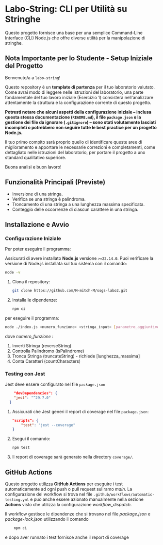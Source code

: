 # Labo-String: CLI per Utilità su Stringhe

Questo progetto fornisce una base per una semplice Command-Line Interface (CLI) Node.js che offre diverse utilità per la manipolazione di stringhe.

## Nota Importante per lo Studente - Setup Iniziale del Progetto

Benvenuto/a a `labo-string`!

Questo repository è un **template di partenza** per il tuo laboratorio valutato. Come avrai modo di leggere nelle istruzioni del laboratorio, una parte fondamentale del tuo lavoro iniziale (Esercizio 1) consisterà nell'analizzare attentamente la struttura e la configurazione corrente di questo progetto.

**Potresti notare che alcuni aspetti della configurazione iniziale – inclusa questa stessa documentazione (`README.md`), il file `package.json` e la gestione dei file da ignorare (`.gitignore`) – sono stati volutamente lasciati incompleti o potrebbero non seguire tutte le best practice per un progetto Node.js.**

Il tuo primo compito sarà proprio quello di identificare queste aree di miglioramento e apportare le necessarie correzioni e completamenti, come dettagliato nelle istruzioni del laboratorio, per portare il progetto a uno standard qualitativo superiore.

Buona analisi e buon lavoro!

## Funzionalità Principali (Previste)

* Inversione di una stringa.
* Verifica se una stringa è palindroma.
* Troncamento di una stringa a una lunghezza massima specificata.
* Conteggio delle occorrenze di ciascun carattere in una stringa.

## Installazione e Avvio

### Configurazione Iniziale

Per poter eseguire il programma:

Assicurati di avere installato **Node.js** versione `>=22.14.0`. Puoi verificare la versione di Node.js installata sul tuo sistema con il comando:

```bash
node -v
```
1. Clona il repository:
    ```bash
    git clone https://github.com/M-mitch-M/ssgs-labo2.git
    ```

2. Installa le dipendenze:
    ```bash
    npm ci
    ```

per eseguire il programma:
```bash
node ./index.js <numero_funzione> <stringa_input> [parametro_aggiuntivo]
```
dove *numero_funzione* :
1. Inverti Stringa (reverseString)
2. Controlla Palindromo (isPalindrome)
3. Tronca Stringa (truncateString) - richiede [lunghezza_massima]
4. Conta Caratteri (countCharacters)

### Testing con Jest
Jest deve essere configurato nel file `package.json`
```json
    "devDependencies": {
    "jest": "^29.7.0"
  }
```

1. Assicurati che Jest generi il report di coverage nel file `package.json`:
    ```json
    "scripts": {
        "test": "jest --coverage"
    }
    ```
2. Esegui il comando:
    ```bash
    npm test
    ```
3. Il report di coverage sarà generato nella directory `coverage/`.

## GitHub Actions

Questo progetto utilizza **GitHub Actions** per eseguire i test automaticamente ad ogni push o pull request sul ramo *main*. La configurazione del workflow si trova nel file `.github/workflows/automatic-testing.yml` e può anche essere azionato manualmente nella sezione **Actions** visto che utilizza la configurazione *workflow_dispatch*.

Il workflow gestisce le dipendenze che si trovano nel file *package.json* e *package-lock.json* utilizzando il comando 
```bash
    npm ci
```
e dopo aver runnato i test fornisce anche il report di coverage